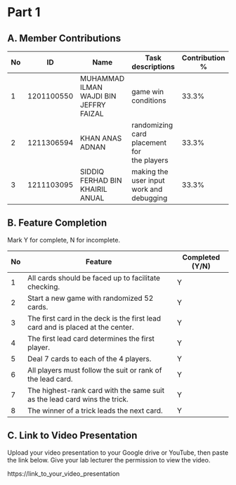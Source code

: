 # Part 1

## A. Member Contributions

No | ID         | Name                                       | Task descriptions                           | Contribution %
-- | ---------- | ------------------------------------------ | --------------------------------------------| --------------
1  | 1201100550 | MUHAMMAD ILMAN WAJDI BIN JEFFRY FAIZAL     | game win conditions                         | 33.3%
2  | 1211306594 | KHAN ANAS ADNAN                            | randomizing card placement for the players  | 33.3%
3  | 1211103095 | SIDDIQ FERHAD BIN KHAIRIL ANUAL            | making the user input work and debugging    | 33.3%


## B. Feature Completion

Mark Y for complete, N for incomplete.

No | Feature                                                                         | Completed (Y/N)
-- | ------------------------------------------------------------------------------- | ---------------
1  | All cards should be faced up to facilitate checking.                            |        Y
2  | Start a new game with randomized 52 cards.                                      |        Y
3  | The first card in the deck is the first lead card and is placed at the center.  |        Y
4  | The first lead card determines the first player.                                |        Y
5  | Deal 7 cards to each of the 4 players.                                          |        Y
6  | All players must follow the suit or rank of the lead card.                      |        Y
7  | The highest-rank card with the same suit as the lead card wins the trick.       |        Y
8  | The winner of a trick leads the next card.                                      |        Y


## C. Link to Video Presentation

Upload your video presentation to your Google drive or YouTube, then paste the link below. Give your lab lecturer the permission to view the video.

https://link_to_your_video_presentation

